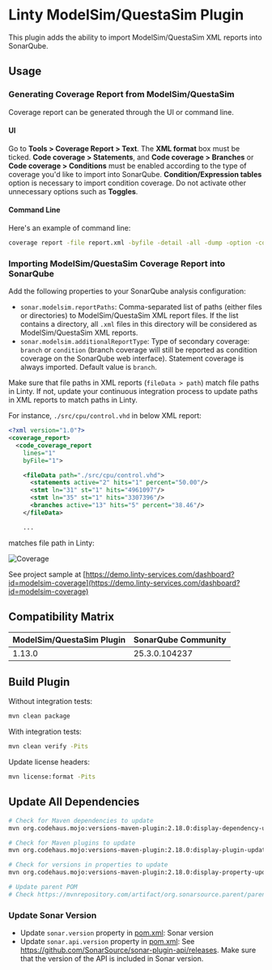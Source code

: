 # Linty ModelSim/QuestaSim Plugin

This plugin adds the ability to import ModelSim/QuestaSim XML reports into SonarQube.

## Usage

### Generating Coverage Report from ModelSim/QuestaSim

Coverage report can be generated through the UI or command line.

#### UI

Go to **Tools > Coverage Report > Text**. The **XML format** box must be ticked.
**Code coverage > Statements**, and **Code coverage > Branches** or **Code coverage > Conditions** must be enabled
according to the type of coverage you'd like to import into SonarQube. **Condition/Expression tables** option is
necessary
to import condition coverage. Do not activate other unnecessary options such as **Toggles**.

#### Command Line

Here's an example of command line:

```bash
coverage report -file report.xml -byfile -detail -all -dump -option -code {s b c} –xml
```

### Importing ModelSim/QuestaSim Coverage Report into SonarQube

Add the following properties to your SonarQube analysis configuration:

* `sonar.modelsim.reportPaths`: Comma-separated list of paths (either files or directories) to ModelSim/QuestaSim XML
  report files. If the list contains a directory, all `.xml` files in this directory will be considered as
  ModelSim/QuestaSim XML reports.
* `sonar.modelsim.additionalReportType`: Type of secondary coverage: `branch` or `condition` (branch coverage will still
  be
  reported as condition coverage on the SonarQube web interface). Statement coverage is always imported. Default value
  is `branch`.

Make sure that file paths in XML reports (`fileData > path`) match file paths in Linty.
If not, update your continuous integration process to update paths in XML reports to match paths in Linty.

For instance, `./src/cpu/control.vhd` in below XML report:

```xml
<?xml version="1.0"?>
<coverage_report>
  <code_coverage_report
    lines="1"
    byFile="1">

    <fileData path="./src/cpu/control.vhd">
      <statements active="2" hits="1" percent="50.00"/>
      <stmt ln="31" st="1" hits="4961097"/>
      <stmt ln="35" st="1" hits="3307396"/>
      <branches active="13" hits="5" percent="38.46"/>
    </fileData>

    ...
```

matches file path in Linty:

![Coverage](./doc/coverage.png)

See project sample
at [https://demo.linty-services.com/dashboard?id=modelsim-coverage](https://demo.linty-services.com/dashboard?id=modelsim-coverage)

## Compatibility Matrix

| ModelSim/QuestaSim Plugin | SonarQube Community |
|---------------------------|---------------------|
| 1.13.0                    | 25.3.0.104237       |

## Build Plugin

Without integration tests:

```bash
mvn clean package
```

With integration tests:

```bash
mvn clean verify -Pits
```

Update license headers:

```bash
mvn license:format -Pits
```

## Update All Dependencies

```bash
# Check for Maven dependencies to update
mvn org.codehaus.mojo:versions-maven-plugin:2.18.0:display-dependency-updates -Pits

# Check for Maven plugins to update
mvn org.codehaus.mojo:versions-maven-plugin:2.18.0:display-plugin-updates -Pits

# Check for versions in properties to update
mvn org.codehaus.mojo:versions-maven-plugin:2.18.0:display-property-updates -Pits

# Update parent POM
# Check https://mvnrepository.com/artifact/org.sonarsource.parent/parent
```

### Update Sonar Version

* Update `sonar.version` property in [pom.xml](pom.xml): Sonar version
* Update `sonar.api.version` property in [pom.xml](pom.xml):
  See https://github.com/SonarSource/sonar-plugin-api/releases. Make sure that the version of the API is included in
  Sonar version.
